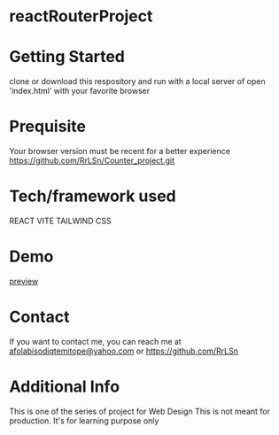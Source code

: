 # reactRouterProject


# Getting Started
clone or download this respository and run with a local server of open 'index.html' with your favorite browser

# Prequisite
Your browser version must be recent for a better experience https://github.com/RrLSn/Counter_project.git

# Tech/framework used
REACT VITE
TAILWIND CSS

# Demo
[preview](https://phenomenal-bavarois-913847.netlify.app)


# Contact
If you want to contact me, you can reach me at
afolabisodiqtemitope@yahoo.com or
https://github.com/RrLSn

# Additional Info
This is one of the series of project for Web Design
This is not meant for production. It's for learning purpose only
